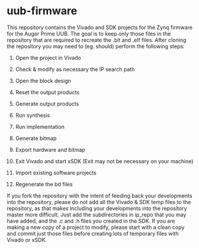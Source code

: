 # uub-firmware

This repository contains the Vivado and SDK projects for the Zynq
firmware for the Auger Prime UUB.  The goal is to keep only those
files in the repository that are required to recreate the .bit and
.elf files.  After cloning the repository you may need to (eg. should)
perform the following steps:

1) Open the project in Vivado
2) Check & modify as necessary the IP search path
3) Open the block design
4) Reset the output products
5) Generate output products
6) Run synthesis
7) Run implementation
8) Generate bitmap
9) Export hardware and bitmap

10) Exit Vivado and start xSDK (Exit may not be necessary on your machine)
11) Import existing software projects
12) Regenerate the bd files

If you fork the repository with the intent of feeding back your
developments into the repository, please do not add all the Vivado &
SDK temp files to the repository, as that makes including your
developments into the repository master more difficult.  Just add the
subdirectories in ip_repo that you may have added, and the .c and .h
files you created in the SDK.  If you are making a new copy of a
project to modify, please start with a clean copy and commit just those
files before creating lots of temporary files with Vivado or xSDK.


